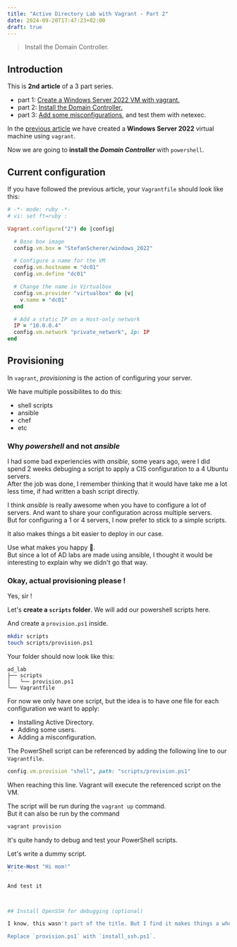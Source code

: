 ```yaml
---
title: "Active Directory Lab with Vagrant - Part 2"
date: 2024-09-20T17:47:23+02:00
draft: true
---
```


> Install the Domain Controller.

## Introduction

This is __2nd article__ of a 3 part series.

* part 1: [Create a Windows Server 2022 VM with vagrant.](/posts/ad_lab_part1/)
* part 2: [Install the Domain Controller.](https://t.ly/ptO4n)
* part 3: [Add some misconfigurations](https://t.ly/ptO4n), and test them with netexec.


In the [previous article](/posts/ad_lab_part1/) we have created a __Windows Server 2022__ virtual machine using `vagrant`.

Now we are going to **install the _Domain Controller_** with `powershell`.


## Current configuration

If you have followed the previous article, your `Vagrantfile` should look like this:

```ruby
# -*- mode: ruby -*-
# vi: set ft=ruby :

Vagrant.configure("2") do |config|

  # Base box image
  config.vm.box = "StefanScherer/windows_2022"

  # Configure a name for the VM
  config.vm.hostname = "dc01"
  config.vm.define "dc01"

  # Change the name in Virtualbox
  config.vm.provider "virtualbox" do |v|
    v.name = "dc01"
  end

  # Add a static IP on a Host-only network
  IP = "10.0.0.4"
  config.vm.network "private_network", ip: IP
end
```

## Provisioning

In `vagrant`, _provisioning_ is the action of configuring your server.

We have multiple possibilites to do this:

* shell scripts
* ansible
* chef
* etc

### Why _powershell_ and not _ansible_

I had some bad experiencies with _ansible_, some years ago, were I did spend 2 weeks debuging a script to apply a CIS configuration to a 4 Ubuntu servers.  
After the job was done, I remember thinking that it would have take me a lot less time, if had written a bash script directly.

I think _ansible_ is really awesome when you have to configure a lot of servers. And want to share your configuration across multiple servers.  
But for configuring a 1 or 4 servers, I now prefer to stick to a simple scripts.  

It also makes things a bit easier to deploy in our case.

Use what makes you happy 🙂.  
But since a lot of AD labs are made using ansible, I thought it would be interesting to explain why we didn't go that way.

### Okay, actual provisioning please !

Yes, sir !

Let's __create a `scripts`  folder__. We will add our powershell scripts here.

And create a `provision.ps1`  inside.

```bash
mkdir scripts
touch scripts/provision.ps1
```

Your folder should now look like this:

```
ad_lab
├── scripts
│   └── provision.ps1
└── Vagrantfile
```

For now we only have one script, but the idea is to have one file for each configuration we want to apply:

* Installing Active Directory. 
* Adding some users.
* Adding a misconfiguration.

The PowerShell script can be referenced by adding the following line to our `Vagrantfile`.

```ruby
config.vm.provision "shell", path: "scripts/provision.ps1"
```

When reaching this line. Vagrant will execute the referenced script on the VM.

The script will be run during the `vagrant up` command.  
But it can also be run by the command

```bash
vagrant provision
```

It's quite handy to debug and test your PowerShell scripts.

Let's write a dummy script.

``` powershell
Write-Host "Hi mom!"
``

And test it



## Install OpenSSH for debugging (optional)

I know, this wasn't part of the title. But I find it makes things a whole lot easier for writing and testing your scripts.

Replace `provision.ps1` with `install_ssh.ps1`.



